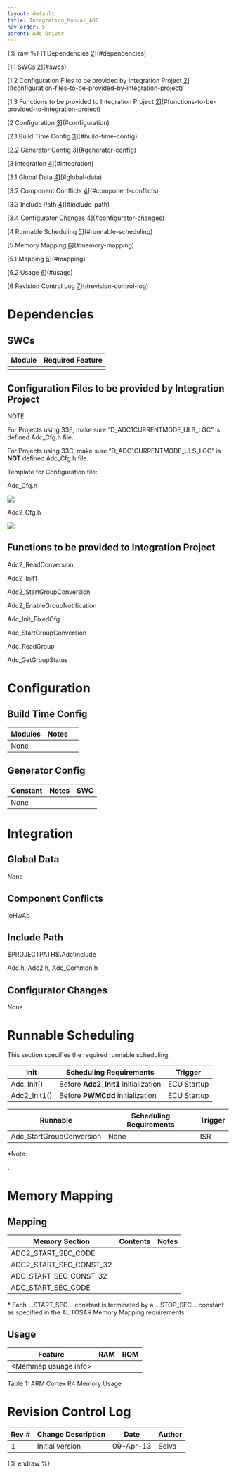 ```yaml
---
layout: default
title: Integration_Manual_ADC
nav_order: 5
parent: Adc Driver
---
```

{% raw %}
[1 Dependencies [2](#dependencies)](#dependencies)

[1.1 SWCs [2](#swcs)](#swcs)

[1.2 Configuration Files to be provided by Integration Project
[2](#configuration-files-to-be-provided-by-integration-project)](#configuration-files-to-be-provided-by-integration-project)

[1.3 Functions to be provided to Integration Project
[2](#functions-to-be-provided-to-integration-project)](#functions-to-be-provided-to-integration-project)

[2 Configuration [3](#configuration)](#configuration)

[2.1 Build Time Config [3](#build-time-config)](#build-time-config)

[2.2 Generator Config [3](#generator-config)](#generator-config)

[3 Integration [4](#integration)](#integration)

[3.1 Global Data [4](#global-data)](#global-data)

[3.2 Component Conflicts
[4](#component-conflicts)](#component-conflicts)

[3.3 Include Path [4](#include-path)](#include-path)

[3.4 Configurator Changes
[4](#configurator-changes)](#configurator-changes)

[4 Runnable Scheduling [5](#runnable-scheduling)](#runnable-scheduling)

[5 Memory Mapping [6](#memory-mapping)](#memory-mapping)

[5.1 Mapping [6](#mapping)](#mapping)

[5.2 Usage [6](#usage)](#usage)

[6 Revision Control Log
[7](#revision-control-log)](#revision-control-log)

# Dependencies

## SWCs

| Module | Required Feature |
|--------|------------------|
|        |                  |

## Configuration Files to be provided by Integration Project

NOTE:

For Projects using 33E, make sure “D_ADC1CURRENTMODE_ULS_LGC” is defined
Adc_Cfg.h file.

For Projects using 33C, make sure “D_ADC1CURRENTMODE_ULS_LGC” is **NOT**
defined Adc_Cfg.h file.

Template for Configuration file:

Adc_Cfg.h

![](ElectricPowerSteering_TexasInstruments_CHRYSLER_LWR_website/docs/Adc/doc/mediax/media/image1.emf)

Adc2_Cfg.h

![](ElectricPowerSteering_TexasInstruments_CHRYSLER_LWR_website/docs/Adc/doc/mediax/media/image2.emf)

## Functions to be provided to Integration Project

Adc2_ReadConversion

Adc2_Init1

Adc2_StartGroupConversion

Adc2_EnableGroupNotification

Adc_Init_FixedCfg

Adc_StartGroupConversion

Adc_ReadGroup

Adc_GetGroupStatus

# Configuration

## Build Time Config

| Modules | Notes |     |
|---------|-------|-----|
| None    |       |     |

## Generator Config

| Constant | Notes | SWC |
|----------|-------|-----|
| None     |       |     |

# Integration

## Global Data

None

## Component Conflicts

IoHwAb

## Include Path

\$PROJECTPATH\$\Adc\include

Adc.h, Adc2.h, Adc_Common.h

## Configurator Changes

None

# Runnable Scheduling

This section specifies the required runnable scheduling.

| Init         | Scheduling Requirements              | Trigger     |
|--------------|--------------------------------------|-------------|
| Adc_Init()   | Before **Adc2_Init1** initialization | ECU Startup |
| Adc2_Init1() | Before **PWMCdd** initialization     | ECU Startup |

| Runnable                 | Scheduling Requirements | Trigger |
|--------------------------|-------------------------|---------|
| Adc_StartGroupConversion | None                    | ISR     |

\*Note:

**.**

# Memory Mapping

## Mapping

| Memory Section          | Contents | Notes |
|-------------------------|----------|-------|
| ADC2_START_SEC_CODE     |          |       |
| ADC2_START_SEC_CONST_32 |          |       |
| ADC_START_SEC_CONST_32  |          |       |
| ADC_START_SEC_CODE      |          |       |

\* Each …START_SEC… constant is terminated by a …STOP_SEC… constant as
specified in the AUTOSAR Memory Mapping requirements.

## Usage

| Feature                | RAM | ROM |
|------------------------|-----|-----|
| \<Memmap usuage info\> |     |     |

Table 1: ARM Cortex R4 Memory Usage

# Revision Control Log

| **Rev \#** | **Change Description** | **Date**  | **Author** |
|------------|------------------------|-----------|------------|
| 1          | Initial version        | 09-Apr-13 | Selva      |

{% endraw %}